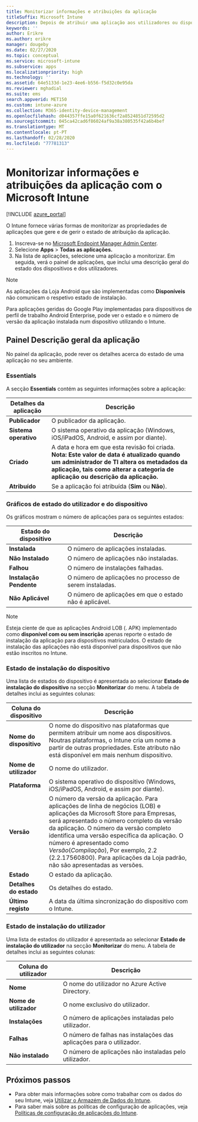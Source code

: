 ```yaml
---
title: Monitorizar informações e atribuições da aplicação
titleSuffix: Microsoft Intune
description: Depois de atribuir uma aplicação aos utilizadores ou dispositivos, utilize estas informações para o ajudar a monitorizar o estado da aplicação.
keywords: ''
author: Erikre
ms.author: erikre
manager: dougeby
ms.date: 02/27/2020
ms.topic: conceptual
ms.service: microsoft-intune
ms.subservice: apps
ms.localizationpriority: high
ms.technology: ''
ms.assetid: 64e5133d-1e23-4ee6-b556-f5d32c0e95da
ms.reviewer: mghadial
ms.suite: ems
search.appverid: MET150
ms.custom: intune-azure
ms.collection: M365-identity-device-management
ms.openlocfilehash: d044357ffe15a0f621636cf2a8524851d72595d2
ms.sourcegitcommit: 045ca42cad6f86024af9a38a380535f42a6b4bef
ms.translationtype: MT
ms.contentlocale: pt-PT
ms.lasthandoff: 02/28/2020
ms.locfileid: "77781313"
---
```

# <a name="monitor-app-information-and-assignments-with-microsoft-intune"></a>Monitorizar informações e atribuições da aplicação com o Microsoft Intune

[!INCLUDE [azure_portal](../includes/azure_portal.md)]

O Intune fornece várias formas de monitorizar as propriedades de aplicações que gere e de gerir o estado de atribuição da aplicação.

1. Inscreva-se no [Microsoft Endpoint Manager Admin Center](https://go.microsoft.com/fwlink/?linkid=2109431).
2. Selecione **Apps** > **Todas as aplicações.**
3. Na lista de aplicações, selecione uma aplicação a monitorizar. Em seguida, verá o painel de aplicações, que inclui uma descrição geral do estado dos dispositivos e dos utilizadores.

> [!NOTE]
> As aplicações da Loja Android que são implementadas como **Disponíveis** não comunicam o respetivo estado de instalação.
>
> Para aplicações geridas do Google Play implementadas para dispositivos de perfil de trabalho Android Enterprise, pode ver o estado e o número de versão da aplicação instalada num dispositivo utilizando o Intune. 

## <a name="app-overview-pane"></a>Painel Descrição geral da aplicação

No painel da aplicação, pode rever os detalhes acerca do estado de uma aplicação no seu ambiente.

### <a name="essentials"></a>Essentials
A secção **Essentials** contém as seguintes informações sobre a aplicação:

 | **Detalhes da aplicação**            | **Descrição**                                                      |
|------------------------|------------------------------------------------------------------|
| **Publicador**          | O publicador da aplicação.                                            |
| **Sistema operativo**   | O sistema operativo da aplicação (Windows, iOS/iPadOS, Android, e assim por diante). |
| **Criado**             | A data e hora em que esta revisão foi criada. <b>**Nota**: Este valor de data é atualizado quando um administrador de TI altera os metadados da aplicação, tais como alterar a categoria de aplicação ou descrição da aplicação.                        |
| **Atribuído**           | Se a aplicação foi atribuída (**Sim** ou **Não**).                  |

### <a name="device-and-user-status-graphs"></a>Gráficos de estado do utilizador e do dispositivo
Os gráficos mostram o número de aplicações para os seguintes estados:

| **Estado do dispositivo**       | **Descrição**                                       |
|-----------------------|-------------------------------------------------------|
| **Instalada**         | O número de aplicações instaladas.                         |
| **Não Instalado**     | O número de aplicações não instaladas.                     |
| **Falhou**            | O número de instalações falhadas.                   |
| **Instalação Pendente**   | O número de aplicações no processo de serem instaladas. |
| **Não Aplicável**           | O número de aplicações em que o estado não é aplicável.            |

> [!NOTE]
> Esteja ciente de que as aplicações Android LOB (. APK) implementado como **disponível com ou sem inscrição** apenas reporte o estado de instalação da aplicação para dispositivos matriculados. O estado de instalação das aplicações não está disponível para dispositivos que não estão inscritos no Intune.

### <a name="device-install-status"></a>Estado de instalação do dispositivo

Uma lista de estados do dispositivo é apresentada ao selecionar **Estado de instalação do dispositivo** na secção **Monitorizar** do menu. A tabela de detalhes inclui as seguintes colunas:

| **Coluna do dispositivo**      | **Descrição**                                                                                                                                                                                                                                            |
|----------------------|------------------------------------------------------------------------------------------------------------------------------------------------------------------------------------------------------------------------------------------------------------|
| **Nome do dispositivo**      | O nome do dispositivo nas plataformas que permitem atribuir um nome aos dispositivos. Noutras plataformas, o Intune cria um nome a partir de outras propriedades. Este atributo não está disponível em mais nenhum dispositivo.                                                                       |
| **Nome de utilizador**        | O nome do utilizador.                                                                                                                                                                                                                                      |
| **Plataforma**         | O sistema operativo do dispositivo (Windows, iOS/iPadOS, Android, e assim por diante).                                                                                                                                                                                           |
| **Versão**          | O número da versão da aplicação. Para aplicações de linha de negócios (LOB) e aplicações da Microsoft Store para Empresas, será apresentado o número completo da versão da aplicação. O número da versão completo identifica uma versão específica da aplicação. O número é apresentado como _Versão_(_Compilação_), Por exemplo, 2.2 (2.2.17560800). Para aplicações da Loja padrão, não são apresentadas as versões. |
| **Estado**           | O estado da aplicação.                                                                                                                                                                                                                                     |
| **Detalhes do estado**   | Os detalhes do estado.                                                                                                                                                                                                                                     |
| **Último registo**    | A data da última sincronização do dispositivo com o Intune.                                                                                                                                                                                                                  |


### <a name="user-install-status"></a>Estado de instalação do utilizador

Uma lista de estados do utilizador é apresentada ao selecionar **Estado de instalação do utilizador** na secção **Monitorizar** do menu. A tabela de detalhes inclui as seguintes colunas:

| **Coluna do utilizador**     | **Descrição**                           |
|---------------------|-------------------------------------------|
| **Nome**            | O nome do utilizador no Azure Active Directory.         |
| **Nome de utilizador**       | O nome exclusivo do utilizador.              |
| **Instalações**   | O número de aplicações instaladas pelo utilizador. |
| **Falhas**        | O número de falhas nas instalações das aplicações para o utilizador.     |
| **Não instalado**   | O número de aplicações não instaladas pelo utilizador. |


## <a name="next-steps"></a>Próximos passos

- Para obter mais informações sobre como trabalhar com os dados do seu Intune, veja [Utilizar o Armazém de Dados do Intune](../reports-nav-create-intune-reports.md).
- Para saber mais sobre as políticas de configuração de aplicações, veja [Políticas de configuração de aplicações do Intune](app-configuration-policies-overview.md).
